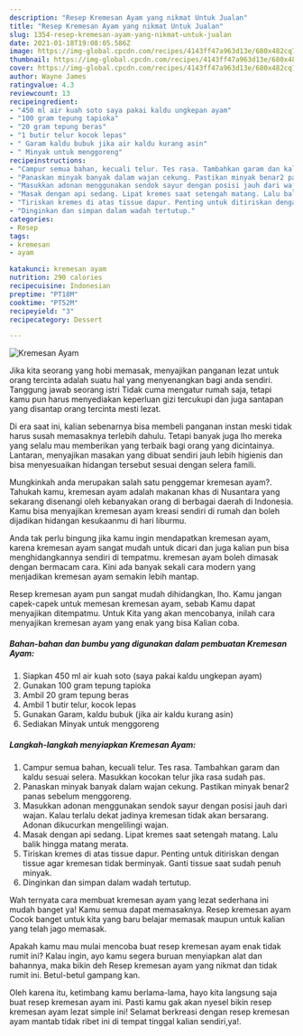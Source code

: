 ```yaml
---
description: "Resep Kremesan Ayam yang nikmat Untuk Jualan"
title: "Resep Kremesan Ayam yang nikmat Untuk Jualan"
slug: 1354-resep-kremesan-ayam-yang-nikmat-untuk-jualan
date: 2021-01-18T19:08:05.586Z
image: https://img-global.cpcdn.com/recipes/4143ff47a963d13e/680x482cq70/kremesan-ayam-foto-resep-utama.jpg
thumbnail: https://img-global.cpcdn.com/recipes/4143ff47a963d13e/680x482cq70/kremesan-ayam-foto-resep-utama.jpg
cover: https://img-global.cpcdn.com/recipes/4143ff47a963d13e/680x482cq70/kremesan-ayam-foto-resep-utama.jpg
author: Wayne James
ratingvalue: 4.3
reviewcount: 13
recipeingredient:
- "450 ml air kuah soto saya pakai kaldu ungkepan ayam"
- "100 gram tepung tapioka"
- "20 gram tepung beras"
- "1 butir telur kocok lepas"
- " Garam kaldu bubuk jika air kaldu kurang asin"
- " Minyak untuk menggoreng"
recipeinstructions:
- "Campur semua bahan, kecuali telur. Tes rasa. Tambahkan garam dan kaldu sesuai selera. Masukkan kocokan telur jika rasa sudah pas."
- "Panaskan minyak banyak dalam wajan cekung. Pastikan minyak benar2 panas sebelum menggoreng."
- "Masukkan adonan menggunakan sendok sayur dengan posisi jauh dari wajan. Kalau terlalu dekat jadinya kremesan tidak akan bersarang. Adonan dikucurkan mengelilingi wajan."
- "Masak dengan api sedang. Lipat kremes saat setengah matang. Lalu balik hingga matang merata."
- "Tiriskan kremes di atas tissue dapur. Penting untuk ditiriskan dengan tissue agar kremesan tidak berminyak. Ganti tissue saat sudah penuh minyak."
- "Dinginkan dan simpan dalam wadah tertutup."
categories:
- Resep
tags:
- kremesan
- ayam

katakunci: kremesan ayam 
nutrition: 290 calories
recipecuisine: Indonesian
preptime: "PT18M"
cooktime: "PT52M"
recipeyield: "3"
recipecategory: Dessert

---
```



![Kremesan Ayam](https://img-global.cpcdn.com/recipes/4143ff47a963d13e/680x482cq70/kremesan-ayam-foto-resep-utama.jpg)

Jika kita seorang yang hobi memasak, menyajikan panganan lezat untuk orang tercinta adalah suatu hal yang menyenangkan bagi anda sendiri. Tanggung jawab seorang istri Tidak cuma mengatur rumah saja, tetapi kamu pun harus menyediakan keperluan gizi tercukupi dan juga santapan yang disantap orang tercinta mesti lezat.

Di era  saat ini, kalian sebenarnya bisa membeli panganan instan meski tidak harus susah memasaknya terlebih dahulu. Tetapi banyak juga lho mereka yang selalu mau memberikan yang terbaik bagi orang yang dicintainya. Lantaran, menyajikan masakan yang dibuat sendiri jauh lebih higienis dan bisa menyesuaikan hidangan tersebut sesuai dengan selera famili. 



Mungkinkah anda merupakan salah satu penggemar kremesan ayam?. Tahukah kamu, kremesan ayam adalah makanan khas di Nusantara yang sekarang disenangi oleh kebanyakan orang di berbagai daerah di Indonesia. Kamu bisa menyajikan kremesan ayam kreasi sendiri di rumah dan boleh dijadikan hidangan kesukaanmu di hari liburmu.

Anda tak perlu bingung jika kamu ingin mendapatkan kremesan ayam, karena kremesan ayam sangat mudah untuk dicari dan juga kalian pun bisa menghidangkannya sendiri di tempatmu. kremesan ayam boleh dimasak dengan bermacam cara. Kini ada banyak sekali cara modern yang menjadikan kremesan ayam semakin lebih mantap.

Resep kremesan ayam pun sangat mudah dihidangkan, lho. Kamu jangan capek-capek untuk memesan kremesan ayam, sebab Kamu dapat menyajikan ditempatmu. Untuk Kita yang akan mencobanya, inilah cara menyajikan kremesan ayam yang enak yang bisa Kalian coba.

<!--inarticleads1-->

##### Bahan-bahan dan bumbu yang digunakan dalam pembuatan Kremesan Ayam:

1. Siapkan 450 ml air kuah soto (saya pakai kaldu ungkepan ayam)
1. Gunakan 100 gram tepung tapioka
1. Ambil 20 gram tepung beras
1. Ambil 1 butir telur, kocok lepas
1. Gunakan  Garam, kaldu bubuk (jika air kaldu kurang asin)
1. Sediakan  Minyak untuk menggoreng




<!--inarticleads2-->

##### Langkah-langkah menyiapkan Kremesan Ayam:

1. Campur semua bahan, kecuali telur. Tes rasa. Tambahkan garam dan kaldu sesuai selera. Masukkan kocokan telur jika rasa sudah pas.
1. Panaskan minyak banyak dalam wajan cekung. Pastikan minyak benar2 panas sebelum menggoreng.
1. Masukkan adonan menggunakan sendok sayur dengan posisi jauh dari wajan. Kalau terlalu dekat jadinya kremesan tidak akan bersarang. Adonan dikucurkan mengelilingi wajan.
1. Masak dengan api sedang. Lipat kremes saat setengah matang. Lalu balik hingga matang merata.
1. Tiriskan kremes di atas tissue dapur. Penting untuk ditiriskan dengan tissue agar kremesan tidak berminyak. Ganti tissue saat sudah penuh minyak.
1. Dinginkan dan simpan dalam wadah tertutup.




Wah ternyata cara membuat kremesan ayam yang lezat sederhana ini mudah banget ya! Kamu semua dapat memasaknya. Resep kremesan ayam Cocok banget untuk kita yang baru belajar memasak maupun untuk kalian yang telah jago memasak.

Apakah kamu mau mulai mencoba buat resep kremesan ayam enak tidak rumit ini? Kalau ingin, ayo kamu segera buruan menyiapkan alat dan bahannya, maka bikin deh Resep kremesan ayam yang nikmat dan tidak rumit ini. Betul-betul gampang kan. 

Oleh karena itu, ketimbang kamu berlama-lama, hayo kita langsung saja buat resep kremesan ayam ini. Pasti kamu gak akan nyesel bikin resep kremesan ayam lezat simple ini! Selamat berkreasi dengan resep kremesan ayam mantab tidak ribet ini di tempat tinggal kalian sendiri,ya!.

